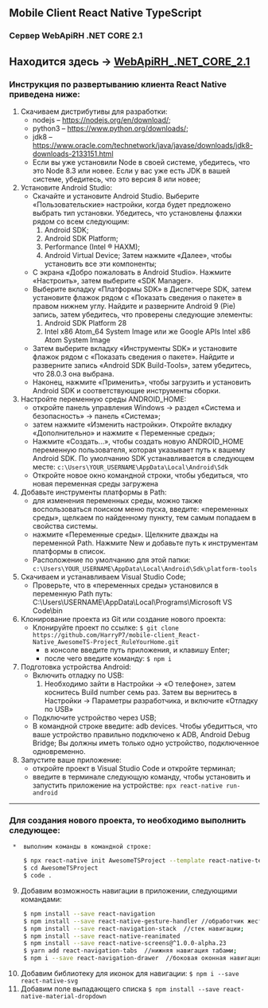 ## Mobile Client React Native TypeScript
### Сервер WebApiRH .NET CORE 2.1
Находится здесь -> [WebApiRH_.NET_CORE_2.1](https://github.com/HarryP7/WebApiRH-JWT-REST_.NET-CORE_2.1/tree/master/WebApiRH)
--------------
### Инструкция по развертыванию клиента React Native приведена ниже:
1. Скачиваем дистрибутивы для разработки: 
    * nodejs – https://nodejs.org/en/download/;
    *	python3 – https://www.python.org/downloads/;
    *	jdk8 – https://www.oracle.com/technetwork/java/javase/downloads/jdk8-downloads-2133151.html
    - Если вы уже установили Node в своей системе, убедитесь, что это Node 8.3 или новее. Если у вас уже есть JDK в вашей системе, убедитесь, что это версия 8 или новее;
2. Установите Android Studio:
    * Скачайте и установите Android Studio. Выберите «Пользовательские» настройки, когда будет предложено выбрать тип установки. Убедитесь, что установлены флажки рядом со всем следующим:
        1. Android SDK;
        2. Android SDK Platform;
        3. Performance (Intel ® HAXM);
        4. Android Virtual Device;
    Затем нажмите «Далее», чтобы установить все эти компоненты;
    * С экрана «Добро пожаловать в Android Studio». Нажмите «Настроить», затем выберите «SDK Manager». 
    * Выберите вкладку «Платформы SDK» в Диспетчере SDK, затем установите флажок рядом с «Показать сведения о пакете» в правом нижнем углу. Найдите и разверните Android 9 (Pie) запись, затем убедитесь, что проверены следующие элементы:
        1. Android SDK Platform 28
        2. Intel x86 Atom_64 System Image или же Google APIs Intel x86 Atom System Image
    * Затем выберите вкладку «Инструменты SDK» и установите флажок рядом с «Показать сведения о пакете». Найдите и разверните запись «Android SDK Build-Tools», затем убедитесь, что 28.0.3 она выбрана.
    * Наконец, нажмите «Применить», чтобы загрузить и установить Android SDK и соответствующие инструменты сборки.
3. Настройте переменную среды ANDROID_HOME:
    * откройте панель управления Windows -> раздел «Система и безопасность» -> панель «Система»;
    * затем нажмите «Изменить настройки». Откройте вкладку «Дополнительно» и нажмите « Переменные среды»;
    * Нажмите «Создать...», чтобы создать новую ANDROID_HOME переменную пользователя, которая указывает путь к вашему Android SDK.
    По умолчанию SDK устанавливается в следующем месте:
    `c:\Users\YOUR_USERNAME\AppData\Local\Android\Sdk`
    * Откройте новое окно командной строки, чтобы убедиться, что новая переменная среды загружена
4. Добавьте инструменты платформы в Path:
    * для изменения переменных среды, можно также воспользоваться поиском меню пуска, введите: «переменных среды», щелкаем по найденному пункту, тем самым попадаем в свойства системы.
    * нажмите «Переменные среды». Щелкните дважды на переменной Path. Нажмите New и добавьте путь к инструментам платформы в список.
    - Расположение по умолчанию для этой папки:  `c:\Users\YOUR_USERNAME\AppData\Local\Android\Sdk\platform-tools`
5. Скачиваем и устанавливаем Visual Studio Code;
    * Проверьте, что в «переменных среды» установился в переменную Path путь: C:\Users\USERNAME\AppData\Local\Programs\Microsoft VS Code\bin
6. Клонирование проекта из Git или создание нового проекта:
    * Клонируйте проект по ссылке: 
        `$ git clone https://github.com/HarryP7/mobile-client_React-Native_AwesomeTS-Project_RuleYourHome.git`
        * в консоле введите путь приложения, и клавишу Enter; 
        * после чего введите команду:  `$ npm i `	
7. Подготовка устройства Android: 
    *	Включить отладку по USB:
        1. Необходимо зайти в Настройки -> «О телефоне», затем коснитесь Build number семь раз. Затем вы вернитесь в Настройки -> Параметры разработчика, и включите «Отладку по USB»
    *	Подключите устройство через USB;
    *	В командной  строке введите:  adb devices. Чтобы убедитться, что ваше устройство правильно подключено к ADB, Android Debug Bridge;
    Вы должны иметь только одно устройство, подключенное одновременно. 
8. Запустите ваше приложение:
    * откройте проект в Visual Studio Code и откройте терминал;
    * введите в терминале следующую команду, чтобы установить и запустить приложение на устройстве:
    `npx react-native run-android`

------------------
### Для создания нового проекта, то необходимо выполнить следующее: 
     *  выполним команды в командной строке: 
```bash
    $ npx react-native init AwesomeTSProject --template react-native-template-typescript 
    $ cd AwesomeTSProject 
    $ code . 
```
9. Добавим возможность навигации в приложении, следующими командами:
```bash
    $ npm install --save react-navigation 
    $ npm install --save react-native-gesture-handler //обработчик жестов;
    $ npm install --save react-navigation-stack  //стек навигации;
    $ npm install --save react-native-reanimated 
    $ npm install --save react-native-screens@^1.0.0-alpha.23
    $ yarn add react-navigation-tabs  //нижняя навигация табами; 
    $ npm i --save react-navigation-drawer  //боковая оконная навигация
```
10. Добавим библиотеку для иконок для навигации:
`$ npm i --save react-native-svg`
11. Добавим поле выпадающего списка
`$ npm install --save react-native-material-dropdown`
